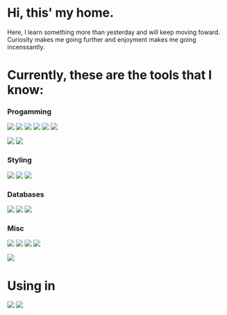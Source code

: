 # Hi, this' my home.

Here, I learn something more than yesterday and will keep moving foward.
Curiosity makes me going further and enjoyment makes me going incenssantly.


# Currently, these are the tools that I know:

### Progamming
<img src="https://img.shields.io/badge/Python-3776AB?style=for-the-badge&logo=python&logoColor=white"/> <img src="https://img.shields.io/badge/Flask-000000?style=for-the-badge&logo=flask&logoColor=white"/> <img src="https://img.shields.io/badge/django-%23092E20.svg?style=for-the-badge&logo=django&logoColor=white"> <img src="https://img.shields.io/badge/Selenium-43B02A?style=for-the-badge&logo=Selenium&logoColor=white"/> <img src="https://img.shields.io/badge/BeautifulSoup4-e4e4e4?style=for-the-badge&logo=beautiful%20soup%204&logoColor=white"/> <img src="https://img.shields.io/badge/PySide2-43B02A?style=for-the-badge&logo=QT&logoColor=white"/>

<img src="https://img.shields.io/badge/JavaScript-323330?style=for-the-badge&logo=javascript&logoColor=F7DF1E"/> <img src="https://img.shields.io/badge/jQuery-0769AD?style=for-the-badge&logo=jquery&logoColor=white">

### Styling
<img src="https://img.shields.io/badge/CSS3-1572B6?style=for-the-badge&logo=css3&logoColor=white"/> <img src="https://img.shields.io/badge/SASS-hotpink.svg?style=for-the-badge&logo=SASS&logoColor=white"> <img src="https://img.shields.io/badge/HTML5-E34F26?style=for-the-badge&logo=html5&logoColor=white"/>

### Databases
<img src="https://img.shields.io/badge/mysql-%2300f.svg?style=for-the-badge&logo=mysql&logoColor=white"> <img src="https://img.shields.io/badge/sqlite-%2307405e.svg?style=for-the-badge&logo=sqlite&logoColor=white"> <img src="https://img.shields.io/badge/PostgreSQL-316192?style=for-the-badge&logo=postgresql&logoColor=white">

### Misc
<img src="https://img.shields.io/badge/GIT-E44C30?style=for-the-badge&logo=git&logoColor=white"> <img src="https://img.shields.io/badge/GNU%20Bash-4EAA25?style=for-the-badge&logo=GNU%20Bash&logoColor=white"> <img src="https://img.shields.io/badge/powershell-5391FE?style=for-the-badge&logo=powershell&logoColor=white"> <img src="https://img.shields.io/badge/windows%20terminal-4D4D4D?style=for-the-badge&logo=windows%20terminal&logoColor=white">

<img src="https://img.shields.io/badge/photoshop-%2331A8FF.svg?style=for-the-badge&logo=adobe%20photoshop&logoColor=white">


# Using in

<img src="https://img.shields.io/badge/Visual_Studio-5C2D91?style=for-the-badge&logo=visual%20studio&logoColor=white"/> <img src="https://img.shields.io/badge/Gitpod-000000?style=for-the-badge&logo=gitpod&logoColor=#FFAE33">
